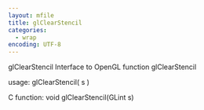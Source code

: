 ```yaml
---
layout: mfile
title: glClearStencil
categories:
  - wrap
encoding: UTF-8
---
```


glClearStencil  Interface to OpenGL function glClearStencil

usage:  glClearStencil( s )

C function:  void glClearStencil(GLint s)
